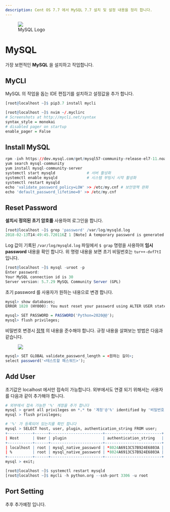 ```yaml
---
description: Cent OS 7.7 에서 MySQL 7.7 설치 및 설정 내용을 정리 합니다.
---
```


<figure class="align-center">
  <img src="{{site.baseurl}}/assets/images/os/mysql_logo.jpg">
  <figcaption>MySQL Logo</figcaption>
</figure>


# MySQL

가장 보편적인 **MySQL** 을 설치하고 작업합니다.

## MyCLI

MySQL 의 작업을 돕는 IDE 편집기를 설치하고 설정값을 추가 합니다.

```r
[root@localhost ~]$ pip3.7 install mycli

[root@localhost ~]$ nvim ~/.myclirc
# Screenshots at http://mycli.net/syntax
syntax_style = monokai
# disabled pager on startup
enable_pager = False
```

## Install MySQL

```r
rpm -ivh https://dev.mysql.com/get/mysql57-community-release-el7-11.noarch.rpm
yum search mysql-community
yum install mysql-community-server
systemctl start mysqld              # 서버 활성화
systemctl enable mysqld             # 시스템 부팅시 시작 활성화
systemctl restart mysqld
echo 'validate_password_policy=LOW' >> /etc/my.cnf # 보안정책 완화
echo 'default_password_lifetime=0' >> /etc/my.cnf
```

## Reset Password

**설치시 정의된 초기 암호를** 사용하여 로그인을 합니다.

```r
[root@localhost ~]$ grep 'password' /var/log/mysqld.log 
2018-02-13T14:49:45.720116Z 1 [Note] A temporary password is generated for root@localhost: tur++-dvf7tI
```

Log 값이 기록된 `/var/log/mysqld.log` 파일에서 `$ grap` 명령을 사용하여 **임시 password** 내용을 확인 합니다. 위 명령 내용을 보면 초기 비밀번호는 `tur++-dvf7tI` 입니다.

```r
[root@localhost ~]$ mysql -uroot -p
Enter password: 
Your MySQL connection id is 30
Server version: 5.7.29 MySQL Community Server (GPL)
```

초기 password 를 사용자가 원하는 내용으로 변경 합니다.

```r
mysql> show databases;
ERROR 1820 (HY000): You must reset your password using ALTER USER statement before executing this statement.

mysql> SET PASSWORD = PASSWORD('Python=2020@@');
mysql> flush privileges;
```

비밀번호 변경시 [정책](https://kamang-it.tistory.com/entry/MySQL%ED%8C%A8%EC%8A%A4%EC%9B%8C%EB%93%9C-%EC%A0%95%EC%B1%85-%ED%99%95%EC%9D%B8-%EB%B3%80%EA%B2%BD%ED%95%98%EA%B8%B0) 의 내용을 준수해야 합니다. 규정 내용을 살펴보는 방법은 다음과 같습니다.

<figure class="align-center">
  <img src="{{site.baseurl}}/assets/images/os/mysql_valid.png">
  <figcaption></figcaption>
</figure>

```r
mysql> SET GLOBAL validate_password_length = <원하는 길이>;
select password('<테스트할 패스워드>');
```

## Add User

초기값은 localhost 에서만 접속이 가능합니다. 외부에서도 연결 되기 위해서는 사용자를 다음과 같이 추가해야 합니다.

```r
# 외부에서 접속 가능한 '%' 계정을 추가 합니다
mysql > grant all privileges on *.* to '계정'@'%' identified by '비밀번호'; 
mysql > flush privileges;

# '%' 가 등록되어 있는지를 확인 합니다
mysql > SELECT host, user, plugin, authentication_string FROM user;
+-----------+------+-----------------------+-------------------------+
| Host      | User | plugin                | authentication_string   |
+-----------+------+-----------------------+-------------------------+
| localhost | root | mysql_native_password | *8024A6913C57B924E6803A |
| %         | root | mysql_native_password | *8024A6913C57B924E6803A |
+-----------+------+-----------------------+-------------------------+
mysql > exit;

[root@localhost ~]$ systemctl restart mysqld
[root@localhost ~]$ mycli -h python.org --ssh-port 3306 -u root
```

## Port Setting
추후 추가예정 입니다.